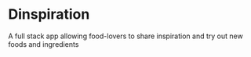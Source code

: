 # Dinspiration 
 A full stack app allowing food-lovers to share inspiration and try out new foods and ingredients


